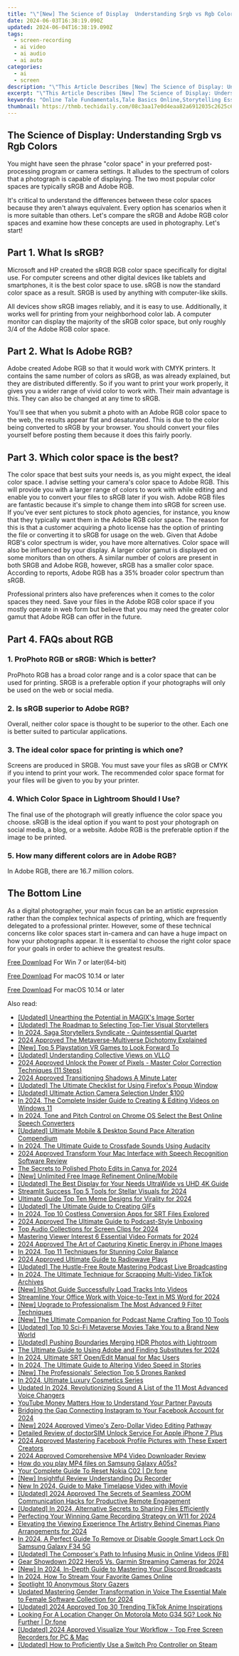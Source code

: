 ```yaml
---
title: "\"[New] The Science of Display  Understanding Srgb vs Rgb Colors\""
date: 2024-06-03T16:38:19.090Z
updated: 2024-06-04T16:38:19.090Z
tags: 
  - screen-recording
  - ai video
  - ai audio
  - ai auto
categories: 
  - ai
  - screen
description: "\"This Article Describes [New] The Science of Display: Understanding Srgb vs Rgb Colors\""
excerpt: "\"This Article Describes [New] The Science of Display: Understanding Srgb vs Rgb Colors\""
keywords: "Online Tale Fundamentals,Tale Basics Online,Storytelling Essentials,Basics of Tales Web,Learn Tale Foundations,Web Story Principles,Essence of Internet Tales"
thumbnail: https://thmb.techidaily.com/08c3aa17e0d4eaa82a6912035c2625c6aeb814a3c6b04915c834196ff8d149e8.jpg
---
```


## The Science of Display: Understanding Srgb vs Rgb Colors

You might have seen the phrase "color space" in your preferred post-processing program or camera settings. It alludes to the spectrum of colors that a photograph is capable of displaying. The two most popular color spaces are typically sRGB and Adobe RGB.

It's critical to understand the differences between these color spaces because they aren't always equivalent. Every option has scenarios when it is more suitable than others. Let's compare the sRGB and Adobe RGB color spaces and examine how these concepts are used in photography. Let's start!

## Part 1\. What Is sRGB?

Microsoft and HP created the sRGB RGB color space specifically for digital use. For computer screens and other digital devices like tablets and smartphones, it is the best color space to use. sRGB is now the standard color space as a result. SRGB is used by anything with computer-like skills.

All devices show sRGB images reliably, and it is easy to use. Additionally, it works well for printing from your neighborhood color lab. A computer monitor can display the majority of the sRGB color space, but only roughly 3/4 of the Adobe RGB color space.

## Part 2\. What Is Adobe RGB?

Adobe created Adobe RGB so that it would work with CMYK printers. It contains the same number of colors as sRGB, as was already explained, but they are distributed differently. So if you want to print your work properly, it gives you a wider range of vivid color to work with. Their main advantage is this. They can also be changed at any time to sRGB.

You'll see that when you submit a photo with an Adobe RGB color space to the web, the results appear flat and desaturated. This is due to the color being converted to sRGB by your browser. You should convert your files yourself before posting them because it does this fairly poorly.

## Part 3\. Which color space is the best?

The color space that best suits your needs is, as you might expect, the ideal color space. I advise setting your camera's color space to Adobe RGB. This will provide you with a larger range of colors to work with while editing and enable you to convert your files to sRGB later if you wish. Adobe RGB files are fantastic because it's simple to change them into sRGB for screen use. If you've ever sent pictures to stock photo agencies, for instance, you know that they typically want them in the Adobe RGB color space. The reason for this is that a customer acquiring a photo license has the option of printing the file or converting it to sRGB for usage on the web. Given that Adobe RGB's color spectrum is wider, you have more alternatives. Color space will also be influenced by your display. A larger color gamut is displayed on some monitors than on others. A similar number of colors are present in both SRGB and Adobe RGB, however, sRGB has a smaller color space. According to reports, Adobe RGB has a 35% broader color spectrum than sRGB.

Professional printers also have preferences when it comes to the color spaces they need. Save your files in the Adobe RGB color space if you mostly operate in web form but believe that you may need the greater color gamut that Adobe RGB can offer in the future.

## Part 4\. FAQs about RGB

### 1\. ProPhoto RGB or sRGB: Which is better?

ProPhoto RGB has a broad color range and is a color space that can be used for printing. SRGB is a preferable option if your photographs will only be used on the web or social media.

### 2\. Is sRGB superior to Adobe RGB?

Overall, neither color space is thought to be superior to the other. Each one is better suited to particular applications.

### 3\. The ideal color space for printing is which one?

Screens are produced in SRGB. You must save your files as sRGB or CMYK if you intend to print your work. The recommended color space format for your files will be given to you by your printer.

### 4\. Which Color Space in Lightroom Should I Use?

The final use of the photograph will greatly influence the color space you choose. sRGB is the ideal option if you want to post your photograph on social media, a blog, or a website. Adobe RGB is the preferable option if the image to be printed.

### 5\. How many different colors are in Adobe RGB?

In Adobe RGB, there are 16.7 million colors.

## The Bottom Line

As a digital photographer, your main focus can be an artistic expression rather than the complex technical aspects of printing, which are frequently delegated to a professional printer. However, some of these technical concerns like color spaces start in-camera and can have a huge impact on how your photographs appear. It is essential to choose the right color space for your goals in order to achieve the greatest results.

[Free Download](https://tools.techidaily.com/wondershare/filmora/download/) For Win 7 or later(64-bit)

[Free Download](https://tools.techidaily.com/wondershare/filmora/download/) For macOS 10.14 or later

[Free Download](https://tools.techidaily.com/wondershare/filmora/download/) For macOS 10.14 or later

<ins class="adsbygoogle"
     style="display:block"
     data-ad-format="autorelaxed"
     data-ad-client="ca-pub-7571918770474297"
     data-ad-slot="1223367746"></ins>

<ins class="adsbygoogle"
     style="display:block"
     data-ad-format="autorelaxed"
     data-ad-client="ca-pub-7571918770474297"
     data-ad-slot="1223367746"></ins>



<ins class="adsbygoogle"
     style="display:block"
     data-ad-client="ca-pub-7571918770474297"
     data-ad-slot="8358498916"
     data-ad-format="auto"
     data-full-width-responsive="true"></ins>


<span class="atpl-alsoreadstyle">Also read:</span>
<div><ul>
<li><a href="https://some-approaches.techidaily.com/updated-unearthing-the-potential-in-magixs-image-sorter/"><u>[Updated] Unearthing the Potential in MAGIX's Image Sorter</u></a></li>
<li><a href="https://some-approaches.techidaily.com/updated-the-roadmap-to-selecting-top-tier-visual-storytellers/"><u>[Updated] The Roadmap to Selecting Top-Tier Visual Storytellers</u></a></li>
<li><a href="https://some-approaches.techidaily.com/in-2024-saga-storytellers-syndicate-quintessential-quartet/"><u>In 2024, Saga Storytellers Syndicate - Quintessential Quartet</u></a></li>
<li><a href="https://some-approaches.techidaily.com/2024-approved-the-metaverse-multiverse-dichotomy-explained/"><u>2024 Approved  The Metaverse-Multiverse Dichotomy Explained</u></a></li>
<li><a href="https://some-approaches.techidaily.com/new-top-5-playstation-vr-games-to-look-forward-to/"><u>[New] Top 5 Playstation VR Games to Look Forward To</u></a></li>
<li><a href="https://some-approaches.techidaily.com/updated-understanding-collective-views-on-vllo/"><u>[Updated] Understanding Collective Views on VLLO</u></a></li>
<li><a href="https://some-approaches.techidaily.com/2024-approved-unlock-the-power-of-pixels-master-color-correction-techniques-11-steps/"><u>2024 Approved  Unlock the Power of Pixels - Master Color Correction Techniques (11 Steps)</u></a></li>
<li><a href="https://some-approaches.techidaily.com/2024-approved-transitioning-shadows-a-minute-later/"><u>2024 Approved  Transitioning Shadows  A Minute Later</u></a></li>
<li><a href="https://some-approaches.techidaily.com/updated-the-ultimate-checklist-for-using-firefoxs-popup-window/"><u>[Updated] The Ultimate Checklist for Using Firefox's Popup Window</u></a></li>
<li><a href="https://some-approaches.techidaily.com/updated-ultimate-action-camera-selection-under-100/"><u>[Updated] Ultimate Action Camera Selection Under $100</u></a></li>
<li><a href="https://some-approaches.techidaily.com/in-2024-the-complete-insider-guide-to-creating-and-editing-videos-on-windows-11/"><u>In 2024, The Complete Insider Guide to Creating & Editing Videos on Windows 11</u></a></li>
<li><a href="https://some-approaches.techidaily.com/in-2024-tone-and-pitch-control-on-chrome-os-select-the-best-online-speech-converters/"><u>In 2024, Tone and Pitch Control on Chrome OS  Select the Best Online Speech Converters</u></a></li>
<li><a href="https://some-approaches.techidaily.com/updated-ultimate-mobile-and-desktop-sound-pace-alteration-compendium/"><u>[Updated] Ultimate Mobile & Desktop Sound Pace Alteration Compendium</u></a></li>
<li><a href="https://some-approaches.techidaily.com/in-2024-the-ultimate-guide-to-crossfade-sounds-using-audacity/"><u>In 2024, The Ultimate Guide to Crossfade Sounds Using Audacity</u></a></li>
<li><a href="https://some-approaches.techidaily.com/2024-approved-transform-your-mac-interface-with-speech-recognition-software-review/"><u>2024 Approved  Transform Your Mac Interface with Speech Recognition Software Review</u></a></li>
<li><a href="https://some-approaches.techidaily.com/the-secrets-to-polished-photo-edits-in-canva-for-2024/"><u>The Secrets to Polished Photo Edits in Canva for 2024</u></a></li>
<li><a href="https://some-approaches.techidaily.com/new-unlimited-free-image-refinement-onlinemobile/"><u>[New] Unlimited Free Image Refinement Online/Mobile</u></a></li>
<li><a href="https://some-approaches.techidaily.com/updated-the-best-display-for-your-needs-ultrawide-vs-uhd-4k-guide/"><u>[Updated] The Best Display for Your Needs  UltraWide vs UHD 4K Guide</u></a></li>
<li><a href="https://some-approaches.techidaily.com/streamlit-success-top-5-tools-for-stellar-visuals-for-2024/"><u>Streamlit Success  Top 5 Tools for Stellar Visuals for 2024</u></a></li>
<li><a href="https://some-approaches.techidaily.com/ultimate-guide-top-ten-meme-designs-for-virality-for-2024/"><u>Ultimate Guide  Top Ten Meme Designs for Virality for 2024</u></a></li>
<li><a href="https://some-approaches.techidaily.com/updated-the-ultimate-guide-to-creating-gifs/"><u>[Updated] The Ultimate Guide to Creating GIFs</u></a></li>
<li><a href="https://some-approaches.techidaily.com/in-2024-top-10-costless-conversion-apps-for-srt-files-explored/"><u>In 2024, Top 10 Costless Conversion Apps for SRT Files Explored</u></a></li>
<li><a href="https://some-approaches.techidaily.com/2024-approved-the-ultimate-guide-to-podcast-style-unboxing/"><u>2024 Approved  The Ultimate Guide to Podcast-Style Unboxing</u></a></li>
<li><a href="https://some-approaches.techidaily.com/top-audio-collections-for-screen-clips-for-2024/"><u>Top Audio Collections for Screen Clips for 2024</u></a></li>
<li><a href="https://some-approaches.techidaily.com/mastering-viewer-interest-6-essential-video-formats-for-2024/"><u>Mastering Viewer Interest  6 Essential Video Formats for 2024</u></a></li>
<li><a href="https://some-approaches.techidaily.com/2024-approved-the-art-of-capturing-kinetic-energy-in-iphone-images/"><u>2024 Approved  The Art of Capturing Kinetic Energy in iPhone Images</u></a></li>
<li><a href="https://some-approaches.techidaily.com/in-2024-top-11-techniques-for-stunning-color-balance/"><u>In 2024, Top 11 Techniques for Stunning Color Balance</u></a></li>
<li><a href="https://some-approaches.techidaily.com/2024-approved-ultimate-guide-to-radiowave-plays/"><u>2024 Approved  Ultimate Guide to Radiowave Plays</u></a></li>
<li><a href="https://some-approaches.techidaily.com/updated-the-hustle-free-route-mastering-podcast-live-broadcasting/"><u>[Updated] The Hustle-Free Route  Mastering Podcast Live Broadcasting</u></a></li>
<li><a href="https://some-approaches.techidaily.com/in-2024-the-ultimate-technique-for-scrapping-multi-video-tiktok-archives/"><u>In 2024, The Ultimate Technique for Scrapping Multi-Video TikTok Archives</u></a></li>
<li><a href="https://some-approaches.techidaily.com/new-inshot-guide-successfully-load-tracks-into-videos/"><u>[New] InShot Guide  Successfully Load Tracks Into Videos</u></a></li>
<li><a href="https://some-approaches.techidaily.com/streamline-your-office-work-with-voice-to-text-in-ms-word-for-2024/"><u>Streamline Your Office Work with Voice-to-Text in MS Word for 2024</u></a></li>
<li><a href="https://some-approaches.techidaily.com/new-upgrade-to-professionalism-the-most-advanced-9-filter-techniques/"><u>[New] Upgrade to Professionalism  The Most Advanced 9 Filter Techniques</u></a></li>
<li><a href="https://some-approaches.techidaily.com/new-the-ultimate-companion-for-podcast-name-crafting-top-10-tools/"><u>[New] The Ultimate Companion for Podcast Name Crafting  Top 10 Tools</u></a></li>
<li><a href="https://some-approaches.techidaily.com/updated-top-10-sci-fi-metaverse-movies-take-you-to-a-brand-new-world/"><u>[Updated] Top 10 Sci-Fi Metaverse Movies Take You to a Brand New World</u></a></li>
<li><a href="https://some-approaches.techidaily.com/updated-pushing-boundaries-merging-hdr-photos-with-lightroom/"><u>[Updated] Pushing Boundaries  Merging HDR Photos with Lightroom</u></a></li>
<li><a href="https://some-approaches.techidaily.com/the-ultimate-guide-to-using-adobe-and-finding-substitutes-for-2024/"><u>The Ultimate Guide to Using Adobe and Finding Substitutes for 2024</u></a></li>
<li><a href="https://some-approaches.techidaily.com/in-2024-ultimate-srt-openedit-manual-for-mac-users/"><u>In 2024, Ultimate SRT Open/Edit Manual for Mac Users</u></a></li>
<li><a href="https://some-approaches.techidaily.com/in-2024-the-ultimate-guide-to-altering-video-speed-in-stories/"><u>In 2024, The Ultimate Guide to Altering Video Speed in Stories</u></a></li>
<li><a href="https://some-approaches.techidaily.com/new-the-professionals-selection-top-5-drones-ranked/"><u>[New] The Professionals' Selection  Top 5 Drones Ranked</u></a></li>
<li><a href="https://some-approaches.techidaily.com/in-2024-ultimate-luxury-cosmetics-series/"><u>In 2024, Ultimate Luxury Cosmetics Series</u></a></li>
<li><a href="https://audio-shaping.techidaily.com/updated-in-2024-revolutionizing-sound-a-list-of-the-11-most-advanced-voice-changers/"><u>Updated In 2024, Revolutionizing Sound A List of the 11 Most Advanced Voice Changers</u></a></li>
<li><a href="https://youtube-video-recordings.techidaily.com/youtube-money-matters-how-to-understand-your-partner-payouts/"><u>YouTube Money Matters  How to Understand Your Partner Payouts</u></a></li>
<li><a href="https://instagram-videos.techidaily.com/bridging-the-gap-connecting-instagram-to-your-facebook-account-for-2024/"><u>Bridging the Gap  Connecting Instagram to Your Facebook Account for 2024</u></a></li>
<li><a href="https://vimeo-videos.techidaily.com/new-2024-approved-vimeos-zero-dollar-video-editing-pathway/"><u>[New] 2024 Approved  Vimeo's Zero-Dollar Video Editing Pathway</u></a></li>
<li><a href="https://ios-unlock.techidaily.com/detailed-review-of-doctorsim-unlock-service-for-apple-iphone-7-plus-by-drfone-ios/"><u>Detailed Review of doctorSIM Unlock Service For Apple iPhone 7 Plus</u></a></li>
<li><a href="https://facebook-videos.techidaily.com/2024-approved-mastering-facebook-profile-pictures-with-these-expert-creators/"><u>2024 Approved  Mastering Facebook Profile Pictures with These Expert Creators</u></a></li>
<li><a href="https://screen-sharing-recording.techidaily.com/2024-approved-comprehensive-mp4-video-downloader-review/"><u>2024 Approved  Comprehensive MP4 Video Downloader Review</u></a></li>
<li><a href="https://phone-solutions.techidaily.com/how-do-you-play-mp4-files-on-samsung-galaxy-a05s-by-aiseesoft-video-converter-play-mp4-on-android/"><u>How do you play MP4 files on Samsung Galaxy A05s?</u></a></li>
<li><a href="https://techidaily.com/your-complete-guide-to-reset-nokia-c02-drfone-by-drfone-reset-android-reset-android/"><u>Your Complete Guide To Reset Nokia C02 | Dr.fone</u></a></li>
<li><a href="https://screen-video-capture.techidaily.com/new-insightful-review-understanding-du-recorder/"><u>[New] Insightful Review  Understanding Du Recorder</u></a></li>
<li><a href="https://ai-video-editing.techidaily.com/new-in-2024-guide-to-make-timelapse-video-with-imovie/"><u>New In 2024, Guide to Make Timelapse Video with iMovie</u></a></li>
<li><a href="https://on-screen-recording.techidaily.com/updated-2024-approved-the-secrets-of-seamless-zoom-communication-hacks-for-productive-remote-engagement/"><u>[Updated] 2024 Approved  The Secrets of Seamless ZOOM Communication  Hacks for Productive Remote Engagement</u></a></li>
<li><a href="https://screen-sharing-recording.techidaily.com/updated-in-2024-alternative-secrets-to-sharing-files-efficiently/"><u>[Updated] In 2024, Alternative Secrets to Sharing Files Efficiently</u></a></li>
<li><a href="https://digital-screen-recording.techidaily.com/perfecting-your-winning-game-recording-strategy-on-w11-for-2024/"><u>Perfecting Your Winning Game Recording Strategy on W11 for 2024</u></a></li>
<li><a href="https://sound-tweaking.techidaily.com/elevating-the-viewing-experience-the-artistry-behind-cinemas-piano-arrangements-for-2024/"><u>Elevating the Viewing Experience The Artistry Behind Cinemas Piano Arrangements for 2024</u></a></li>
<li><a href="https://android-unlock.techidaily.com/in-2024-a-perfect-guide-to-remove-or-disable-google-smart-lock-on-samsung-galaxy-f34-5g-by-drfone-android/"><u>In 2024, A Perfect Guide To Remove or Disable Google Smart Lock On Samsung Galaxy F34 5G</u></a></li>
<li><a href="https://facebook-video-content.techidaily.com/updated-the-composers-path-to-infusing-music-in-online-videos-fb/"><u>[Updated] The Composer's Path to Infusing Music in Online Videos (FB)</u></a></li>
<li><a href="https://some-knowledge.techidaily.com/gear-showdown-2022-hero5-vs-garmin-streaming-cameras-for-2024/"><u>Gear Showdown 2022  Hero5 Vs. Garmin Streaming Cameras for 2024</u></a></li>
<li><a href="https://screen-capture.techidaily.com/new-in-2024-in-depth-guide-to-mastering-your-discord-broadcasts/"><u>[New] In 2024, In-Depth Guide to Mastering Your Discord Broadcasts</u></a></li>
<li><a href="https://ai-live-streaming.techidaily.com/in-2024-how-to-stream-your-favorite-games-online/"><u>In 2024, How To Stream Your Favorite Games Online</u></a></li>
<li><a href="https://instagram-video-recordings.techidaily.com/spotlight-10-anonymous-story-gazers/"><u>Spotlight 10 Anonymous Story Gazers</u></a></li>
<li><a href="https://audio-shaping.techidaily.com/updated-mastering-gender-transformation-in-voice-the-essential-male-to-female-software-collection-for-2024/"><u>Updated Mastering Gender Transformation in Voice The Essential Male to Female Software Collection for 2024</u></a></li>
<li><a href="https://tiktok-clips.techidaily.com/updated-2024-approved-top-30-trending-tiktok-anime-inspirations/"><u>[Updated] 2024 Approved  Top 30 Trending TikTok Anime Inspirations</u></a></li>
<li><a href="https://fake-location.techidaily.com/looking-for-a-location-changer-on-motorola-moto-g34-5g-look-no-further-drfone-by-drfone-virtual-android/"><u>Looking For A Location Changer On Motorola Moto G34 5G? Look No Further | Dr.fone</u></a></li>
<li><a href="https://desktop-recording.techidaily.com/updated-2024-approved-visualize-your-workflow-top-free-screen-recorders-for-pc-and-mac/"><u>[Updated] 2024 Approved  Visualize Your Workflow - Top Free Screen Recorders for PC & Mac</u></a></li>
<li><a href="https://screen-activity-recording.techidaily.com/updated-how-to-proficiently-use-a-switch-pro-controller-on-steam/"><u>[Updated] How to Proficiently Use a Switch Pro Controller on Steam</u></a></li>
</ul></div>
